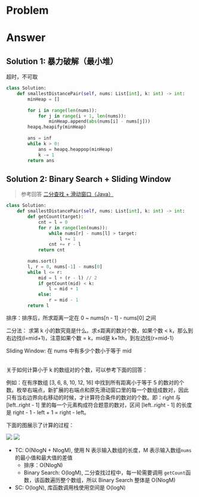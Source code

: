 # Problem
# Answer
## Solution 1: 暴力破解（最小堆）
超时，不可取
```python
class Solution:
    def smallestDistancePair(self, nums: List[int], k: int) -> int:
        minHeap = []
        
        for i in range(len(nums)):
            for j in range(i + 1, len(nums)):
                minHeap.append(abs(nums[i] - nums[j]))
        heapq.heapify(minHeap)
        
        ans = inf
        while k > 0:
            ans = heapq.heappop(minHeap)
            k -= 1
        return ans
```

## Solution 2: Binary Search + Sliding Window
> 参考回答 [二分查找 + 滑动窗口（Java）](https://leetcode.cn/problems/find-k-th-smallest-pair-distance/solution/er-fen-cha-zhao-hua-dong-chuang-kou-java-8q95/)
```python
class Solution:
    def smallestDistancePair(self, nums: List[int], k: int) -> int:
        def getCount(target):
            cnt = l = 0
            for r in range(len(nums)):
                while nums[r] - nums[l] > target:
                    l += 1
                cnt += r - l
            return cnt
        
        nums.sort()
        l, r = 0, nums[-1] - nums[0]
        while l <= r:
            mid = l + (r - l) // 2
            if getCount(mid) < k:
                l = mid + 1
            else:
                r = mid - 1
        return l
```
排序：排序后，所求距离一定在 0 ~ nums[n - 1] - nums[0] 之间

二分法： 求第 k 小的数究竟是什么。求≤距离的数对个数，如果个数 < k，那么到右边找(l=mid+1)，注意如果个数 = k，mid是 k+1th，到左边找(r=mid-1）

Sliding Window: 在 nums 中有多少个数小于等于 mid
<br><br>

关于如何计算小于 k 的数组对的个数，可以参考下面的回答：

例如：在有序数组 [3, 6, 8, 10, 12, 16] 中找到所有距离小于等于 5 的数对的个数。枚举右端点，新扩展的右端点和原先滑动窗口里的每一个数组成数对，因此 只有当右边界向右移动的时候，才计算符合条件的数对的个数。即：right 与 [left..right - 1] 里的每一个元素构成符合题意的数对，区间 [left..right - 1] 的长度是 right - 1 - left + 1 = right - left。

下面的图展示了计算的过程：

![](https://pic.leetcode-cn.com/1655261589-RgVmqS-image.png)
![](https://pic.leetcode-cn.com/1655261597-qNqWvW-image.png)
- TC: O(NlogN + NlogM), 使用 N 表示输入数组的长度，M 表示输入数组`nums`的最小值和最大值的差值
    - 排序：O(NlogN)
    - Binary Search: O(logM), 二分查找过程中，每一轮需要调用 `getCount`函数，该函数遍历整个数组，所以 Binary Search 整体是 O(NlogM)
- SC: O(logN), 库函数调用栈使用空间是 O(logN)